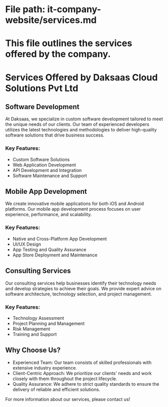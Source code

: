 # File path: it-company-website/services.md
# This file outlines the services offered by the company.

# Services Offered by Daksaas Cloud Solutions Pvt Ltd

## Software Development
At Daksaas, we specialize in custom software development tailored to meet the unique needs of our clients. Our team of experienced developers utilizes the latest technologies and methodologies to deliver high-quality software solutions that drive business success.

### Key Features:
- Custom Software Solutions
- Web Application Development
- API Development and Integration
- Software Maintenance and Support

## Mobile App Development
We create innovative mobile applications for both iOS and Android platforms. Our mobile app development process focuses on user experience, performance, and scalability.

### Key Features:
- Native and Cross-Platform App Development
- UI/UX Design
- App Testing and Quality Assurance
- App Store Deployment and Maintenance

## Consulting Services
Our consulting services help businesses identify their technology needs and develop strategies to achieve their goals. We provide expert advice on software architecture, technology selection, and project management.

### Key Features:
- Technology Assessment
- Project Planning and Management
- Risk Management
- Training and Support

## Why Choose Us?
- Experienced Team: Our team consists of skilled professionals with extensive industry experience.
- Client-Centric Approach: We prioritize our clients' needs and work closely with them throughout the project lifecycle.
- Quality Assurance: We adhere to strict quality standards to ensure the delivery of reliable and efficient solutions.

For more information about our services, please contact us!